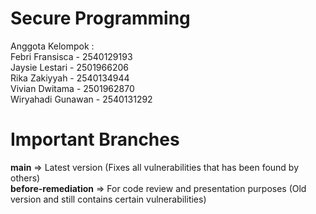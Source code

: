# Secure Programming 

Anggota Kelompok :  
Febri Fransisca - 2540129193  
Jaysie Lestari - 2501966206  
Rika Zakiyyah - 2540134944  
Vivian Dwitama - 2501962870  
Wiryahadi Gunawan - 2540131292  


# Important Branches

**main** => Latest version (Fixes all vulnerabilities that has been found by others)  
**before-remediation** => For code review and presentation purposes (Old version and still contains certain vulnerabilities)
